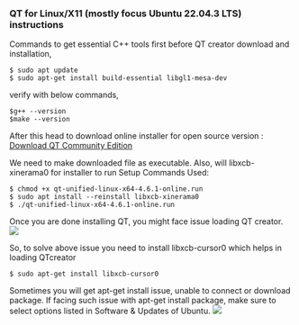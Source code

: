 ### QT for Linux/X11 (mostly focus Ubuntu 22.04.3 LTS) instructions

Commands to get essential C++ tools first before QT creator download and installation,
```
$ sudo apt update
$ sudo apt-get install build-essential libgl1-mesa-dev
```
verify with below commands,
```
$g++ --version
$make --version
```
After this head to download online installer for open source version :
[Download QT Community Edition](https://www.qt.io/download-qt-installer-oss?hsCtaTracking=99d9dd4f-5681-48d2-b096-470725510d34%7C074ddad0-fdef-4e53-8aa8-5e8a876d6ab4) 

We need to make downloaded file as executable. Also, will libxcb-xinerama0 for installer to run
Setup Commands Used:
```
$ chmod +x qt-unified-linux-x64-4.6.1-online.run
$ sudo apt install --reinstall libxcb-xinerama0 
$ ./qt-unified-linux-x64-4.6.1-online.run
```

Once you are done installing QT, you might face issue loading QT creator.
<img src="https://media.discordapp.net/attachments/1193090729845723168/1193101468031533139/10wPE.png?ex=65ab7d54&is=65990854&hm=bf88879267651d2c9b5db186da14ee382d7dbb28542918c78af80d621971d4ec&=&format=webp&quality=lossless&width=1245&height=210">

So, to solve above issue you need to install libxcb-cursor0 which helps in loading QTcreator
```
$ sudo apt-get install libxcb-cursor0
```

Sometimes you will get apt-get install issue, unable to connect or download package. 
If facing such issue with apt-get install package, make sure to select options listed in Software & Updates of Ubuntu.
<img src="https://media.discordapp.net/attachments/1193090729845723168/1194679639105343518/software_update_setting.png?ex=65b13b1e&is=659ec61e&hm=9ceb7fb3e6fdfdcad8216bc73f778dd3e956b578875afe9be42debe44468c30e&=&format=webp&quality=lossless&width=1180&height=563">
